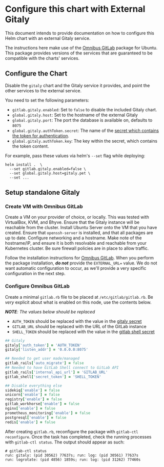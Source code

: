 # Configure this chart with External Gitaly

This document intends to provide documentation on how to configure this Helm chart with an external Gitaly service.

The instructions here make use of the [Omnibus GitLab][] package for Ubuntu. This package provides versions of the services that are guaranteed to be compatible with the charts' services.

## Configure the Chart

Disable the `gitaly` chart and the Gitaly service it provides, and point the other services to the external service.

You need to set the following parameters:
* `gitlab.gitaly.enabled`: Set to `false` to disable the included Gitaly chart.
* `global.gitaly.host`: Set to the hostname of the external Gitaly
* `global.gitaly.port`: The port the database is available on, defaults to `8075`
* `global.gitaly.authToken.secret`: The name of the [secret which contains the token for authentication][gitaly-secret].
* `global.gitaly.authToken.key`: The key within the secret, which contains the token content.

For example, pass these values via helm's `--set` flag while deploying:

```
helm install .  \
  --set gitlab.gitaly.enabled=false \
  --set global.gitaly.host=gitaly.pet \
  --set ...
```

## Setup standalone Gitaly

### Create VM with Omnibus GitLab

Create a VM on your provider of choice, or locally. This was tested with VirtualBox, KVM, and Bhyve.
Ensure that the Gitaly instance will be reachable from the cluster.
Install Ubuntu Server onto the VM that you have created. Ensure that `openssh-server` is installed, and that all packages are up to date.
Configure networking and a hostname. Make note of the hostname/IP, and ensure it is both resolvable and reachable from your Kubernetes cluster.
Be sure firewall policies are in place to allow traffic.

Follow the installation instructions for [Omnibus GitLab][]. When you perform the package installation, **_do not_** provide the `EXTERNAL_URL=` value. We do not want automatic configuration to occur, as we'll provide a very specific configuration in the next step.

### Configure Omnibus GitLab

Create a minimal `gitlab.rb` file to be placed at `/etc/gitlab/gitlab.rb`. Be _very_ explicit about what is enabled on this node, use the contents below.

_**NOTE**: The values below should be replaced_
- `AUTH_TOKEN` should be replaced with the value in the [gitaly secret][gitaly-secret]
- `GITLAB_URL` should be replaced with the URL of the GitLab instance
- `SHELL_TOKEN` should be replaced with the value in the [gitlab shell secret](../../installation/secrets.md#gitlab-shell-secret)

```Ruby
## Gitaly
gitaly['auth_token'] = 'AUTH_TOKEN'
gitaly['listen_addr'] = '0.0.0.0:8075'

## Needed to get user made/managed
gitlab_rails['auto_migrate'] = false
## Needed to have GitLab Shell connect to GitLab API
gitlab_rails['internal_api_url'] = 'GITLAB_URL'
gitlab_shell['secret_token'] = 'SHELL_TOKEN'

## Disable everything else
sidekiq['enable'] = false
unicorn['enable'] = false
registry['enable'] = false
gitlab_workhorse['enable'] = false
nginx['enable'] = false
prometheus_monitoring['enable'] = false
postgresql['enable'] = false
redis['enable'] = false
```

After creating `gitlab.rb`, reconfigure the package with `gitlab-ctl reconfigure`. Once the task has completed, check the running processes with `gitlab-ctl status`. The output should appear as such:
```
# gitlab-ctl status
run: gitaly: (pid 30562) 77637s; run: log: (pid 30561) 77637s
run: logrotate: (pid 4856) 1859s; run: log: (pid 31262) 77460s
```

[Omnibus GitLab]: https://about.gitlab.com/installation/#ubuntu
[gitaly-secret]: ../../installation/secrets.md#gitaly-secret
